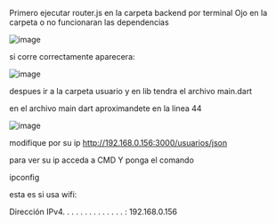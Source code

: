 Primero ejecutar router.js en la carpeta backend por terminal
Ojo en la carpeta o no funcionaran las dependencias

![image](https://github.com/RosalesLuis123/SISTEMAS-FLUTER-USUARIOS-SQLITE/assets/103294514/1e227713-090c-4bd1-9d0d-a70576527aff)

si corre correctamente aparecera:

![image](https://github.com/RosalesLuis123/SISTEMAS-FLUTER-USUARIOS-SQLITE/assets/103294514/a6cc18d6-b9a0-44b9-b062-d20847d7a7e6)

despues ir a la carpeta usuario y en lib tendra el archivo main.dart

en el archivo main dart aproximandete en la linea 44

![image](https://github.com/RosalesLuis123/SISTEMAS-FLUTER-USUARIOS-SQLITE/assets/103294514/6c80bbc6-59b1-411e-8fb0-3c4dcf5d00fd)

modifique por su ip http://192.168.0.156:3000/usuarios/json

para ver su ip acceda a CMD Y ponga el comando

ipconfig

esta es si usa wifi:

Dirección IPv4. . . . . . . . . . . . . . : 192.168.0.156 
